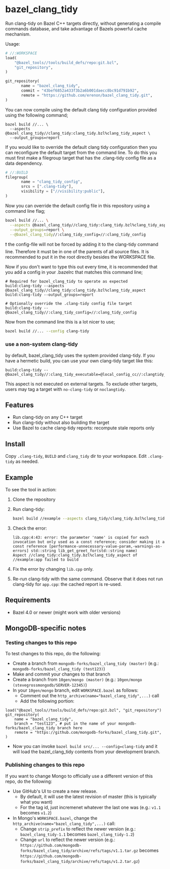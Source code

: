 # bazel_clang_tidy

Run clang-tidy on Bazel C++ targets directly,
without generating a compile commands database,
and take advantage of Bazels powerful cache mechanism.

Usage:

```py
# //:WORKSPACE
load(
    "@bazel_tools//tools/build_defs/repo:git.bzl",
    "git_repository",
)

git_repository(
       name = "bazel_clang_tidy",
       commit = "43bef6852a433f3b2a6b001daecc8bc91d791b92",
       remote = "https://github.com/erenon/bazel_clang_tidy.git",
)
```

You can now compile using the default clang tidy configuration provided using
the following command;

```text
bazel build //... \
  --aspects @bazel_clang_tidy//clang_tidy:clang_tidy.bzl%clang_tidy_aspect \
  --output_groups=report
```

If you would like to override the default clang tidy configuration then you can
reconfigure the default target from the command line. To do this you must first
make a filegroup target that has the .clang-tidy config file as a data
dependency.

```py
# //:BUILD
filegroup(
       name = "clang_tidy_config",
       srcs = [".clang-tidy"],
       visibility = ["//visibility:public"],
)
```

Now you can override the default config file in this repository using
a command line flag;

```sh
bazel build //... \
  --aspects @bazel_clang_tidy//clang_tidy:clang_tidy.bzl%clang_tidy_aspect \
  --output_groups=report \
  --@bazel_clang_tidy//:clang_tidy_config=//:clang_tidy_config
```

:exclamation: the config-file will not be forced by adding it to the clang-tidy command line. Therefore it must be in one of the parents of all source files. It is recommended to put it in the root directly besides the WORKSPACE file.

Now if you don't want to type this out every time, it is recommended that you
add a config in your .bazelrc that matches this command line;

```text
# Required for bazel_clang_tidy to operate as expected
build:clang-tidy --aspects @bazel_clang_tidy//clang_tidy:clang_tidy.bzl%clang_tidy_aspect
build:clang-tidy --output_groups=report

# Optionally override the .clang-tidy config file target
build:clang-tidy --@bazel_clang_tidy//:clang_tidy_config=//:clang_tidy_config
```

Now from the command line this is a lot nicer to use;

```sh
bazel build //... --config clang-tidy
```

### use a non-system clang-tidy

by default, bazel_clang_tidy uses the system provided clang-tidy.
If you have a hermetic build, you can use your own clang-tidy target like this:

```text
build:clang-tidy --@bazel_clang_tidy//:clang_tidy_executable=@local_config_cc//:clangtidy_bin
```

This aspect is not executed on external targets. To exclude other targets,
users may tag a target with `no-clang-tidy` or `noclangtidy`.

## Features

- Run clang-tidy on any C++ target
- Run clang-tidy without also building the target
- Use Bazel to cache clang-tidy reports: recompute stale reports only

## Install

Copy `.clang-tidy`, `BUILD` and `clang_tidy` dir to your workspace.
Edit `.clang-tidy` as needed.

## Example

To see the tool in action:

1. Clone the repository
1. Run clang-tidy:

    ```sh
    bazel build //example --aspects clang_tidy/clang_tidy.bzl%clang_tidy_aspect --output_groups=report
    ```

1. Check the error:

    ```text
    lib.cpp:4:43: error: the parameter 'name' is copied for each invocation but only used as a const reference; consider making it a const reference [performance-unnecessary-value-param,-warnings-as-errors] std::string lib_get_greet_for(std::string name)
    Aspect //clang_tidy:clang_tidy.bzl%clang_tidy_aspect of //example:app failed to build
    ```

1. Fix the error by changing `lib.cpp` only.
1. Re-run clang-tidy with the same command. Observe that it does not run clang-tidy for `app.cpp`: the cached report is re-used.

## Requirements

- Bazel 4.0 or newer (might work with older versions)

## MongoDB-specific notes

### Testing changes to this repo

To test changes to this repo, do the following:
* Create a branch from `mongodb-forks/bazel_clang_tidy (master)` (e.g.: `mongodb-forks/bazel_clang_tidy (test123)`)
* Make and commit your changes to that branch
* Create a branch from `10gen/mongo (master)` (e.g.: `10gen/mongo (stevegrossmongodb/SERVER-12345)`)
* In your `10gen/mongo` branch, edit `WORKSPACE.bazel` as follows:
  * Comment out the `http_archive(name="bazel_clang_tidy",...)` call
  * Add the following portion:
```
load("@bazel_tools//tools/build_defs/repo:git.bzl", "git_repository")
git_repository(
    name = "bazel_clang_tidy",
    branch = "test123", # put in the name of your mongodb-forks/bazel_clang_tidy branch here
    remote = "https://github.com/mongodb-forks/bazel_clang_tidy.git",
)
```
* Now you can invoke `bazel build src/... --config=clang-tidy` and it will load the bazel_clang_tidy contents from your development branch.

### Publishing changes to this repo

If you want to change Mongo to officially use a different version of this repo, do the following:
* Use GitHub's UI to create a new release.
  * By default, it will use the latest revision of master (this is typically what you want)
  * For the tag id, just incremenet whatever the last one was (e.g.: `v1.1` becomes `v1.2`)
* In Mongo's `WORKSPACE.bazel`, change the `http_archive(name="bazel_clang_tidy",...)` call:
  * Change `strip_prefix` to reflect the newer version (e.g.: `bazel_clang_tidy-1.1` becomes `bazel_clang_tidy-1.2`)
  * Change `url` to reflect the newer version (e.g.: `https://github.com/mongodb-forks/bazel_clang_tidy/archive/refs/tags/v1.1.tar.gz` becomes `https://github.com/mongodb-forks/bazel_clang_tidy/archive/refs/tags/v1.2.tar.gz`)
